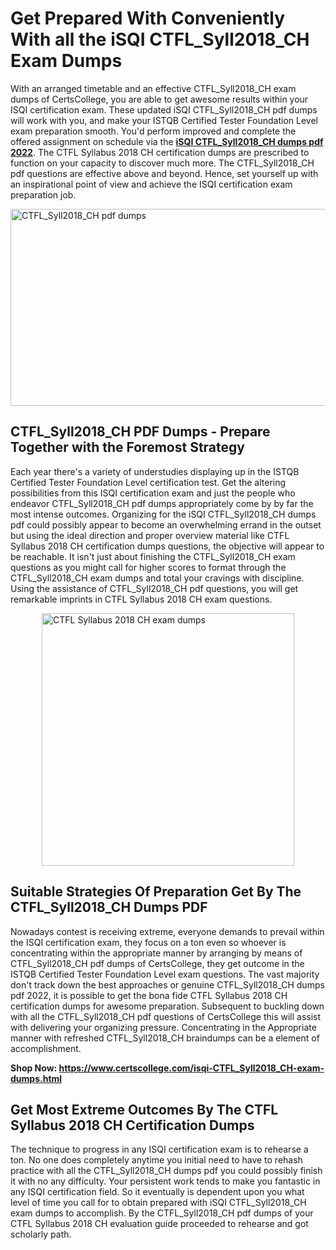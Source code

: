 <h1><strong>Get Prepared With Conveniently With all the iSQI CTFL_Syll2018_CH Exam Dumps&nbsp;</strong></h1>
<p><span style="font-weight: 400;">With an arranged timetable and an effective  CTFL_Syll2018_CH exam dumps of CertsCollege, you are able to get awesome results within your ISQI certification exam. These updated iSQI CTFL_Syll2018_CH pdf dumps will work with you, and make your ISTQB Certified Tester Foundation Level exam preparation smooth. You'd perform improved and complete the offered assignment on schedule via the <strong><a href="https://www.certscollege.com/isqi-CTFL_Syll2018_CH-exam-dumps.html">iSQI CTFL_Syll2018_CH dumps pdf 2022</a></strong>. The CTFL Syllabus 2018 CH certification dumps are prescribed to function on your capacity to discover much more. The  CTFL_Syll2018_CH pdf questions are effective above and beyond. Hence, set yourself up with an inspirational point of view and achieve the ISQI certification exam preparation job.&nbsp;</span></p>
<p><span style="font-weight: 400;"><img style="display: block; margin-left: auto; margin-right: auto;" src="https://i.ibb.co/CPDK3ps/Yellow-and-Blue-Initiative-Blog-Banner.png" alt="CTFL_Syll2018_CH pdf dumps" width="559" height="315" /></span></p>
<h2><strong>CTFL_Syll2018_CH PDF Dumps - Prepare Together with the Foremost Strategy</strong></h2>
<p><span style="font-weight: 400;">Each year there's a variety of understudies displaying up in the ISTQB Certified Tester Foundation Level certification test. Get the altering possibilities from this ISQI certification exam and just the people who endeavor CTFL_Syll2018_CH pdf dumps appropriately come by by far the most intense outcomes. Organizing for the iSQI CTFL_Syll2018_CH dumps pdf could possibly appear to become an overwhelming errand in the outset but using the ideal direction and proper overview material like CTFL Syllabus 2018 CH certification dumps questions, the objective will appear to be reachable. It isn't just about finishing the CTFL_Syll2018_CH exam questions as you might call for higher scores to format through the CTFL_Syll2018_CH exam dumps and total your cravings with discipline. Using the assistance of CTFL_Syll2018_CH pdf questions, you will get remarkable imprints in CTFL Syllabus 2018 CH exam questions.</span></p>
<p><span style="font-weight: 400;"><a href="https://tinyurl.com/yzh7c8ef"><img style="display: block; margin-left: auto; margin-right: auto;" src="https://i.ibb.co/9tMrhdY/Teacher-Appreciation-Invitation.png" alt="CTFL Syllabus 2018 CH exam dumps " width="404" height="404" /></a></span></p>
<h2><strong>Suitable Strategies Of Preparation Get By The CTFL_Syll2018_CH Dumps PDF</strong></h2>
<p><span style="font-weight: 400;">Nowadays contest is receiving extreme, everyone demands to prevail within the ISQI certification exam, they focus on a ton even so whoever is concentrating within the appropriate manner by arranging by means of CTFL_Syll2018_CH pdf dumps of CertsCollege, they get outcome in the ISTQB Certified Tester Foundation Level exam questions. The vast majority don't track down the best approaches or genuine CTFL_Syll2018_CH dumps pdf 2022, it is possible to get the bona fide CTFL Syllabus 2018 CH certification dumps for awesome preparation. Subsequent to buckling down with all the  CTFL_Syll2018_CH pdf questions of CertsCollege this will assist with delivering your organizing pressure. Concentrating in the Appropriate manner with refreshed CTFL_Syll2018_CH braindumps can be a element of accomplishment.</span></p>
<p><span style="font-weight: 400;"><strong>Shop Now: <a href="https://www.certscollege.com/isqi-CTFL_Syll2018_CH-exam-dumps.html">https://www.certscollege.com/isqi-CTFL_Syll2018_CH-exam-dumps.html</a></strong></span></p>
<h2><strong>Get Most Extreme Outcomes By The CTFL Syllabus 2018 CH Certification Dumps</strong></h2>
<p><span style="font-weight: 400;">The technique to progress in any ISQI certification exam is to rehearse a ton. No one does completely anytime you initial need to have to rehash practice with all the CTFL_Syll2018_CH dumps pdf you could possibly finish it with no any difficulty. Your persistent work tends to make you fantastic in any ISQI certification field. So it eventually is dependent upon you what level of time you call for to obtain prepared with iSQI CTFL_Syll2018_CH exam dumps to accomplish. By the CTFL_Syll2018_CH pdf dumps of your CTFL Syllabus 2018 CH evaluation guide proceeded to rehearse and got scholarly path.</span></p>
